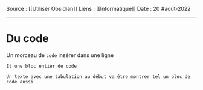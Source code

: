 Source : [[Utiliser Obsidian]]
Liens : [[Informatique]]
Date : 20 #août-2022
***

# Du code
Un morceau de `code` insérer dans une ligne
```
Et une bloc entier de code
```
	Un texte avec une tabulation au début va être montrer tel un bloc de code aussi